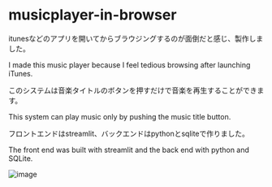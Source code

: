 # musicplayer-in-browser

itunesなどのアプリを開いてからブラウジングするのが面倒だと感じ、製作しました。

I made this music player because I feel tedious browsing after launching iTunes.

このシステムは音楽タイトルのボタンを押すだけで音楽を再生することができます。

This system can play music only by pushing the music title button.

フロントエンドはstreamlit、バックエンドはpythonとsqliteで作りました。

The front end was built with streamlit and the back end with python and SQLite.

![image](https://user-images.githubusercontent.com/117371263/221413855-ffc414a3-eba1-4876-8296-e69261eed09f.png)

